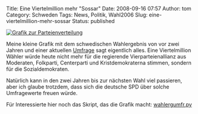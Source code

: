 Title: Eine Viertelmillion mehr "Sossar"
Date: 2008-09-16 07:57
Author: tom
Category: Schweden
Tags: News, Politik, Wahl2006
Slug: eine-viertelmillion-mehr-sossar
Status: published

[![Grafik zur
Parteienverteilung](http://www.fiket.de/pic/wahlergumfr.png "Grafik zur Parteienverteilung")](http://www.fiket.de/pic/wahlergumfr_l.png)

Meine kleine Grafik mit dem schwedischen Wahlergebnis von vor zwei
Jahren und einer aktuellen
[Umfrage](http://www.dn.se/DNet/jsp/polopoly.jsp?d=1042&a=828663) sagt
eigentlich alles. Eine Viertelmillion Wähler würde heute nicht mehr für
die regierende Vierparteienallianz aus Moderaten, Folkparti, Centerparti
und Kristdemokraterna stimmen, sondern für die Sozialdemokraten.

Natürlich kann in den zwei Jahren bis zur nächsten Wahl viel passieren,
aber ich glaube trotzdem, dass sich die deutsche SPD über solche
Umfragewerte freuen würde.

Für Interessierte hier noch das Skript, das die Grafik macht:
[wahlergumfr.py](http://www.fiket.de/pic/wahlergumfr.py)


